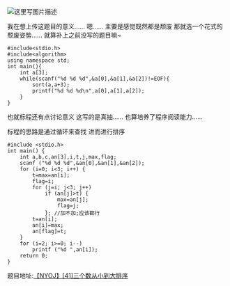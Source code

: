 ![这里写图片描述](http://img.blog.csdn.net/20160120202554186)

我在想上传这题目的意义……
嗯……
主要是感觉既然都是颓废
那就选一个花式的颓废姿势……
就算补上之前没写的题目嘛~

```
#include<stdio.h>
#include<algorithm>
using namespace std;
int main(){
	int a[3];
	while(scanf("%d %d %d",&a[0],&a[1],&a[2])!=EOF){
		sort(a,a+3);
		printf("%d %d %d\n",a[0],a[1],a[2]);
	}
}
```

也就标程还有点讨论意义
这写的是真抽……
也算培养了程序阅读能力……

标程的思路是通过循环来查找
进而进行排序

```
#include <stdio.h>
int main() {
	int a,b,c,an[3],i,t,j,max,flag;
	scanf ("%d %d %d",&an[0],&an[1],&an[2]);
	for (i=0; i<3; i++) {
		t=max=an[i];
		flag=i;
		for (j=i; j<3; j++)
			if (an[j]>t) {
				max=an[j];
				flag=j;
			}; //加不加;应该都行 
		t=an[i];
		an[i]=max;
		an[flag]=t;
	}
	for (i=2; i>=0; i--)
		printf ("%d ",an[i]);
	return 0;
}
```

题目地址:[【NYOJ】[41]三个数从小到大排序](http://acm.nyist.edu.cn/JudgeOnline/problem.php?pid=41)